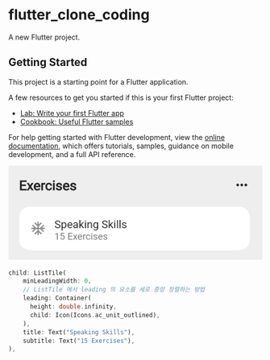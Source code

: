 # flutter_clone_coding

A new Flutter project.

## Getting Started

This project is a starting point for a Flutter application.

A few resources to get you started if this is your first Flutter project:

- [Lab: Write your first Flutter app](https://docs.flutter.dev/get-started/codelab)
- [Cookbook: Useful Flutter samples](https://docs.flutter.dev/cookbook)

For help getting started with Flutter development, view the
[online documentation](https://docs.flutter.dev/), which offers tutorials,
samples, guidance on mobile development, and a full API reference.

![img.png](img.png)

```dart
child: ListTile(
    minLeadingWidth: 0,
    // ListTile 에서 leading 의 요소를 세로 중앙 정렬하는 방법
    leading: Container(
      height: double.infinity,
      child: Icon(Icons.ac_unit_outlined),
    ),
    title: Text("Speaking Skills"),
    subtitle: Text("15 Exercises"),
),
```